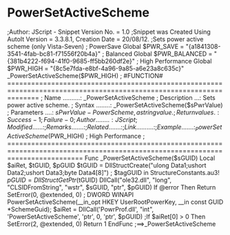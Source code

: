 # PowerSetActiveScheme
;Author: JScript - Snippet Version No. = 1.0 ;Snippet was Created Using AutoIt Version = 3.3.8.1, Creation Date = 20/08/12. ;Sets power active scheme (only Vista-Seven)  ; PowerSave Global $PWR_SAVE = "{a1841308-3541-4fab-bc81-f71556f20b4a}" ; Balanced Global $PWR_BALANCED = "{381b4222-f694-41f0-9685-ff5bb260df2e}" ; High Performance Global $PWR_HIGH = "{8c5e7fda-e8bf-4a96-9a85-a6e23a8c635c}"  _PowerSetActiveScheme($PWR_HIGH)  ; #FUNCTION# ==================================================================================================================== ; Name ..........: _PowerSetActiveScheme ; Description ...: Sets power active scheme. ; Syntax ........: _PowerSetActiveScheme($sPwrValue) ; Parameters ....: $sPwrValue        - Power Scheme, a string value. ; Return values .: Success             - 1 ;                 Failure             - 0 ; Author ........: JScript ; Modified ......: ; Remarks .......: ; Related .......: ; Link ..........: ; Example .......: _PowerSetActiveScheme($PWR_HIGH) ; High Performance ; =============================================================================================================================== Func _PowerSetActiveScheme($sGUID)     Local $aiRet, $tGUID, $pGUID      $tGUID = DllStructCreate("ulong Data1;ushort Data2;ushort Data3;byte Data4[8]") ; $tagGUID in StructureConstants.au3!     $pGUID = DllStructGetPtr($tGUID)      DllCall("ole32.dll", "long", "CLSIDFromString", "wstr", $sGUID, "ptr", $pGUID)     If @error Then Return SetError(0, @extended, 0)      ; DWORD WINAPI PowerSetActiveScheme(__in_opt  HKEY UserRootPowerKey,    __in      const GUID *SchemeGuid);     $aiRet = DllCall('PowrProf.dll', "int", 'PowerSetActiveScheme', 'ptr', 0, 'ptr', $pGUID)     ;If $aiRet[0] > 0 Then SetError(2, @extended, 0)      Return 1 EndFunc   ;==>_PowerSetActiveScheme
